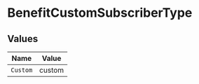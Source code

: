 # BenefitCustomSubscriberType


## Values

| Name     | Value    |
| -------- | -------- |
| `Custom` | custom   |